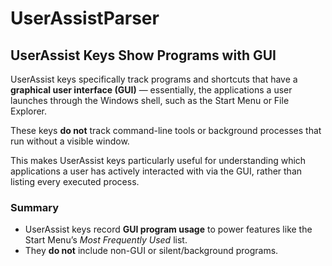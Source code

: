 # UserAssistParser


## UserAssist Keys Show Programs with GUI

UserAssist keys specifically track programs and shortcuts that have a **graphical user interface (GUI)** — essentially, the applications a user launches through the Windows shell, such as the Start Menu or File Explorer.

These keys **do not** track command-line tools or background processes that run without a visible window.

This makes UserAssist keys particularly useful for understanding which applications a user has actively interacted with via the GUI, rather than listing every executed process.

### Summary

- UserAssist keys record **GUI program usage** to power features like the Start Menu’s *Most Frequently Used* list.
- They **do not** include non-GUI or silent/background programs.
